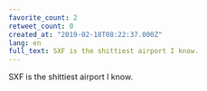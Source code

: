 ```yaml
---
favorite_count: 2
retweet_count: 0
created_at: "2019-02-18T08:22:37.000Z"
lang: en
full_text: SXF is the shittiest airport I know.
---
```


SXF is the shittiest airport I know.
